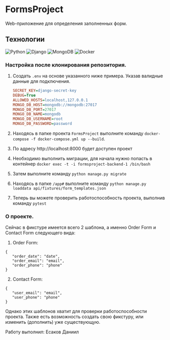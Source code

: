 # FormsProject
Web-приложение для определения заполненных форм.

## Технологии

![Python](https://img.shields.io/badge/python-3670A0?style=for-the-badge&logo=python&logoColor=ffdd54)
![Django](https://img.shields.io/badge/django-%23092E20.svg?style=for-the-badge&logo=django&logoColor=white)
![MongoDB](https://img.shields.io/badge/MongoDB-%234ea94b.svg?logo=mongodb&logoColor=white)
![Docker](https://img.shields.io/badge/docker-%230db7ed.svg?style=for-the-badge&logo=docker&logoColor=white)

### Настройка после клонирования репозитория.

1. Создать `.env` на основе указанного ниже примера. Указав валидные данные для подключения.

      ```ini
      SECRET_KEY=django-secret-key
      DEBUG=True
      ALLOWED_HOSTS=localhost,127.0.0.1
      MONGO_DB_HOST=mongodb://mongodb:27017
      MONGO_DB_PORT=27017
      MONGO_DB_NAME=mongodb
      MONGO_DB_USERNAME=root
      MONGO_DB_PASSWORD=password
      ```

2. Находясь в папке проекта `FormsProject` выполните команду `docker-compose -f docker-compose.yml up --build`.
3. По адресу http://localhost:8000 будет доступен проект
4. Необходимо выполнить миграции, для начала нужно попасть в контейнер `docker exec -t -i formsproject-backend-1 /bin/bash`
5. Затем выполните команду `python manage.py migrate`
6. Находясь в папке `/app#` выполните команду `python manage.py loaddata api/fixtures/form_templates.json`
7. Теперь вы можете проверить работоспособность проекта, выполнив команду `pytest`

### О проекте.

Сейчас в фикстуре имеется всего 2 шаблона, а именно Order Form и Contact Form следующего вида:

1. Order Form:
```
{
   "order_date": "date",
   "order_email": "email",
   "order_phone": "phone"
}
```

2. Contact Form:
```
{
   "user_email": "email",
   "user_phone": "phone"
}
```

Однако этих шаблонов хватит для проверки работоспособности проекта. Также есть возможность создать свою фикстуру, или изменить (дополнить) уже существующую.

Работу выполнил:
Есаков Даниил
